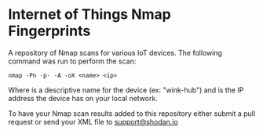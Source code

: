 # Internet of Things Nmap Fingerprints

A repository of Nmap scans for various IoT devices. The following command was run to perform the scan:

	nmap -Pn -p- -A -oX <name> <ip>

Where **<name>** is a descriptive name for the device (ex: "wink-hub") and **<ip>** is the IP address the device has on your local network.

To have your Nmap scan results added to this repository either submit a pull request or send your XML file to support@shodan.io
